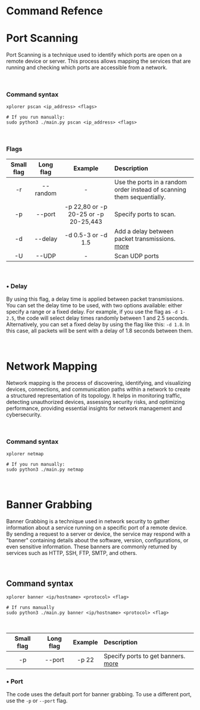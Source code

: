 # Command Refence





# **Port Scanning**
Port Scanning is a technique used to identify which ports are open on a remote device or server. This process allows mapping the
services that are running and checking which ports are accessible from a network.

<br>


### Command syntax
```
xplorer pscan <ip_address> <flags>

# If you run manually:
sudo python3 ./main.py pscan <ip_address> <flags>
```

<br>

### Flags

| Small flag | Long flag | Example | Description |
|:----:|:----:|:----:|:----|
| -r | --random | - | Use the ports in a random order instead of scanning them sequentially. |
| -p | --port | -p 22,80 or -p 20-25 or -p 20-25,443 | Specify ports to scan. |
| -d | --delay | -d 0.5-3 or -d 1.5 | Add a delay between packet transmissions. [more](#flag-d) |
| -U | --UDP | - | Scan UDP ports |

<br>


<a id='flag-d'></a>
### • Delay
By using this flag, a delay time is applied between packet transmissions. You can set the delay time to be used, with two options
available: either specify a range or a fixed delay. For example, if you use the flag as ``-d 1-2.5``, the code will select delay times
randomly between 1 and 2.5 seconds. Alternatively, you can set a fixed delay by using the flag like this: ``-d 1.8``. In this case,
all packets will be sent with a delay of 1.8 seconds between them.

<br>


# Network Mapping

Network mapping is the process of discovering, identifying, and visualizing devices, connections, and communication paths within a
network to create a structured representation of its topology. It helps in monitoring traffic, detecting unauthorized devices,
assessing security risks, and optimizing performance, providing essential insights for network management and cybersecurity.

<br>

### Command syntax
```
xplorer netmap

# If you run manually:
sudo python3 ./main.py netmap
```
<br>



# **Banner Grabbing**
Banner Grabbing is a technique used in network security to gather information about a service running on a specific port of a remote
device. By sending a request to a server or device, the service may respond with a "banner" containing details about the software,
version, configurations, or even sensitive information. These banners are commonly returned by services such as HTTP, SSH, FTP, SMTP,
and others.

<br>

## Command syntax
```
xplorer banner <ip/hostname> <protocol> <flag>

# If runs manually
sudo python3 ./main.py banner <ip/hostname> <protocol> <flag>
```

<br>

| Small flag | Long flag | Example | Description |
|:----:|:----:|:----:|:----|
| -p | --port | -p 22| Specify ports to get banners. [more](#banner-port)|

<a id='banner-port'></a>
### • Port
The code uses the default port for banner grabbing. To use a different port, use the ``-p`` or ``--port`` flag.
